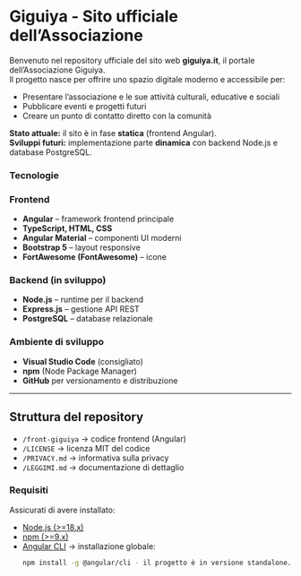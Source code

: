 # Giguiya - Sito ufficiale dell’Associazione

Benvenuto nel repository ufficiale del sito web **giguiya.it**, il portale dell’Associazione Giguiya.  
Il progetto nasce per offrire uno spazio digitale moderno e accessibile per:

- Presentare l’associazione e le sue attività culturali, educative e sociali  
- Pubblicare eventi e progetti futuri  
- Creare un punto di contatto diretto con la comunità

**Stato attuale:** il sito è in fase **statica** (frontend Angular).  
**Sviluppi futuri:** implementazione parte **dinamica** con backend Node.js e database PostgreSQL.  

### Tecnologie

### Frontend
- **Angular** – framework frontend principale  
- **TypeScript, HTML, CSS**  
- **Angular Material** – componenti UI moderni  
- **Bootstrap 5** – layout responsive  
- **FortAwesome (FontAwesome)** – icone  

### Backend (in sviluppo)
- **Node.js** – runtime per il backend  
- **Express.js** – gestione API REST  
- **PostgreSQL** – database relazionale  

### Ambiente di sviluppo
- **Visual Studio Code** (consigliato)  
- **npm** (Node Package Manager)  
- **GitHub** per versionamento e distribuzione  

---

## Struttura del repository
- `/front-giguiya` → codice frontend (Angular)  
- `/LICENSE` → licenza MIT del codice  
- `/PRIVACY.md` → informativa sulla privacy  
- `/LEGGIMI.md` → documentazione di dettaglio  



### Requisiti
Assicurati di avere installato:
- [Node.js (>=18.x)](https://nodejs.org/)  
- [npm (>=9.x)](https://www.npmjs.com/)  
- [Angular CLI](https://angular.io/cli) → installazione globale:
  ```bash
  npm install -g @angular/cli - il progetto è in versione standalone. 
